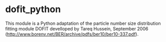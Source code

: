 # dofit_python

This module is a Python adaptation of the particle number size distribution fitting module DOFIT develloped by Tareq Hussein, September 2006 
(http://www.borenv.net/BER/archive/pdfs/ber10/ber10-337.pdf).
